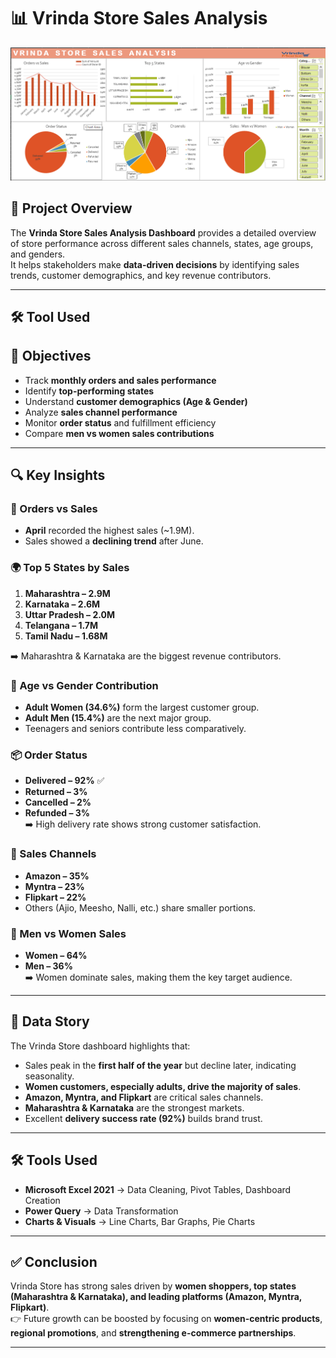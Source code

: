 # 📊 Vrinda Store Sales Analysis  

![Dashboard](Dashboard.png)  

## 📌 Project Overview  
The **Vrinda Store Sales Analysis Dashboard** provides a detailed overview of store performance across different sales channels, states, age groups, and genders.  
It helps stakeholders make **data-driven decisions** by identifying sales trends, customer demographics, and key revenue contributors.  

---
## 🛠 Tool Used


## 🎯 Objectives  
- Track **monthly orders and sales performance**  
- Identify **top-performing states**  
- Understand **customer demographics (Age & Gender)**  
- Analyze **sales channel performance**  
- Monitor **order status** and fulfillment efficiency  
- Compare **men vs women sales contributions**  

---

## 🔍 Key Insights  

### 📅 Orders vs Sales  
- **April** recorded the highest sales (~1.9M).  
- Sales showed a **declining trend** after June.  

### 🌍 Top 5 States by Sales  
1. **Maharashtra – 2.9M**  
2. **Karnataka – 2.6M**  
3. **Uttar Pradesh – 2.0M**  
4. **Telangana – 1.7M**  
5. **Tamil Nadu – 1.68M**  

➡️ Maharashtra & Karnataka are the biggest revenue contributors.  

### 👥 Age vs Gender Contribution  
- **Adult Women (34.6%)** form the largest customer group.  
- **Adult Men (15.4%)** are the next major group.  
- Teenagers and seniors contribute less comparatively.  

### 📦 Order Status  
- **Delivered – 92%** ✅  
- **Returned – 3%**  
- **Cancelled – 2%**  
- **Refunded – 3%**  
➡️ High delivery rate shows strong customer satisfaction.  

### 🛒 Sales Channels  
- **Amazon – 35%**  
- **Myntra – 23%**  
- **Flipkart – 22%**  
- Others (Ajio, Meesho, Nalli, etc.) share smaller portions.  

### 🚻 Men vs Women Sales  
- **Women – 64%**  
- **Men – 36%**  
➡️ Women dominate sales, making them the key target audience.  

---

## 📖 Data Story  
The Vrinda Store dashboard highlights that:  
- Sales peak in the **first half of the year** but decline later, indicating seasonality.  
- **Women customers, especially adults, drive the majority of sales**.  
- **Amazon, Myntra, and Flipkart** are critical sales channels.  
- **Maharashtra & Karnataka** are the strongest markets.  
- Excellent **delivery success rate (92%)** builds brand trust.  

---

## 🛠️ Tools Used  
- **Microsoft Excel 2021** → Data Cleaning, Pivot Tables, Dashboard Creation  
- **Power Query** → Data Transformation  
- **Charts & Visuals** → Line Charts, Bar Graphs, Pie Charts  

---

## ✅ Conclusion  
Vrinda Store has strong sales driven by **women shoppers, top states (Maharashtra & Karnataka), and leading platforms (Amazon, Myntra, Flipkart)**.  
👉 Future growth can be boosted by focusing on **women-centric products**, **regional promotions**, and **strengthening e-commerce partnerships**.  

---
